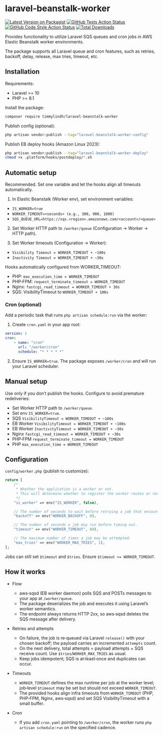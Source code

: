 # laravel-beanstalk-worker

[![Latest Version on Packagist](https://img.shields.io/packagist/v/timmylindh/laravel-beanstalk-worker.svg?style=flat-square)](https://packagist.org/packages/timmylindh/laravel-beanstalk-worker)
[![GitHub Tests Action Status](https://img.shields.io/github/actions/workflow/status/timmylindh/laravel-beanstalk-worker/run-tests.yml?branch=main&label=tests&style=flat-square)](https://github.com/timmylindh/laravel-beanstalk-worker/actions?query=workflow%3Arun-tests+branch%3Amain)
[![GitHub Code Style Action Status](https://img.shields.io/github/actions/workflow/status/timmylindh/laravel-beanstalk-worker/check-code-formatting.yml?branch=main&label=code%20style&style=flat-square)](https://github.com/timmylindh/laravel-beanstalk-worker/actions?query=workflow%3A"Fix+PHP+code+style+issues"+branch%3Amain)
[![Total Downloads](https://img.shields.io/packagist/dt/timmylindh/laravel-beanstalk-worker.svg?style=flat-square)](https://packagist.org/packages/timmylindh/laravel-beanstalk-worker)

Provides functionality to utilize Laravel SQS queues and cron jobs in AWS Elastic Beanstalk worker environments.

The package supports all Laravel queue and cron features, such as retries, backoff, delay, release, max tries, timeout, etc.

## Installation

Requirements:

-   Laravel >= 10
-   PHP >= 8.1

Install the package:

```bash
composer require timmylindh/laravel-beanstalk-worker
```

Publish config (optional):

```bash
php artisan vendor:publish --tag="laravel-beanstalk-worker-config"
```

Publish EB deploy hooks (Amazon Linux 2023):

```bash
php artisan vendor:publish --tag="laravel-beanstalk-worker-deploy"
chmod +x .platform/hooks/postdeploy/*.sh
```

## Automatic setup

Recommended. Set one variable and let the hooks align all timeouts automatically.

1. In Elastic Beanstalk (Worker env), set environment variables:

-   `IS_WORKER=true`
-   `WORKER_TIMEOUT=<seconds> (e.g., 300, 900, 1000)`
-   `SQS_QUEUE_URL=https://sqs.<region>.amazonaws.com/<account>/<queue>`

2. Set Worker HTTP path to `/worker/queue` (Configuration → Worker → HTTP path).

3. Set Worker timeouts (Configuration -> Worker):

-   `Visibility Timeout = WORKER_TIMEOUT + ~100s`
-   `Inactivity Timeout = WORKER_TIMEOUT + ~30s`

Hooks automatically configured from WORKER_TIMEOUT:

-   PHP: `max_execution_time = WORKER_TIMEOUT`
-   PHP‑FPM: `request_terminate_timeout = WORKER_TIMEOUT`
-   Nginx: `fastcgi_read_timeout = WORKER_TIMEOUT + 30s`
-   SQS: VisibilityTimeout to `WORKER_TIMEOUT + 100s`

### Cron (optional)

Add a periodic task that runs `php artisan schedule:run` via the worker:

1. Create `cron.yaml` in your app root:

```yaml
version: 1
cron:
    - name: "cron"
      url: "/worker/cron"
      schedule: "* * * * *"
```

2. Ensure `IS_WORKER=true`. The package exposes `/worker/cron` and will run your Laravel scheduler.

## Manual setup

Use only if you don’t publish the hooks. Configure to avoid premature redeliveries:

-   Set Worker HTTP path to `/worker/queue`.
-   Set env `IS_WORKER=true`.
-   SQS `VisibilityTimeout = WORKER_TIMEOUT + ~100s`
-   EB Worker `VisibilityTimeout = WORKER_TIMEOUT + ~100s`
-   EB Worker `InactivityTimeout = WORKER_TIMEOUT + ~30s`
-   Nginx `fastcgi_read_timeout = WORKER_TIMEOUT + ~30s`
-   PHP‑FPM `request_terminate_timeout = WORKER_TIMEOUT`
-   PHP `max_execution_time = WORKER_TIMEOUT`

## Configuration

`config/worker.php` (publish to customize):

```php
return [
    /*
     * Whether the application is a worker or not.
     * This will determine whether to register the worker routes or not.
     */
    "is_worker" => env("IS_WORKER", false),

    // The number of seconds to wait before retrying a job that encountered an uncaught exception.
    "backoff" => env("WORKER_BACKOFF", 0),

    // The number of seconds a job may run before timing out.
    "timeout" => env("WORKER_TIMEOUT", 60),

    // The maximum number of times a job may be attempted.
    "max_tries" => env("WORKER_MAX_TRIES", 1),
];
```

Jobs can still set `$timeout` and `$tries`. Ensure `$timeout <= WORKER_TIMEOUT`.

## How it works

-   Flow

    -   aws‑sqsd (EB worker daemon) polls SQS and POSTs messages to your app at `/worker/queue`.
    -   The package deserializes the job and executes it using Laravel’s worker semantics.
    -   The endpoint always returns HTTP 2xx, so aws‑sqsd deletes the SQS message after delivery.

-   Retries and attempts

    -   On failure, the job is re‑queued via Laravel `release()` with your chosen backoff; the payload carries an incremented `attempts` count.
    -   On the next delivery, total attempts = payload attempts + SQS receive count. Use `$tries`/`WORKER_MAX_TRIES` as usual.
    -   Keep jobs idempotent; SQS is at‑least‑once and duplicates can occur.

-   Timeouts

    -   `WORKER_TIMEOUT` defines the max runtime per job at the worker level; job‑level `$timeout` may be set but should not exceed `WORKER_TIMEOUT`.
    -   The provided hooks align infra timeouts from `WORKER_TIMEOUT` (PHP, PHP‑FPM, Nginx, aws‑sqsd) and set SQS VisibilityTimeout with a small buffer.

-   Cron
    -   If you add `cron.yaml` pointing to `/worker/cron`, the worker runs `php artisan schedule:run` on the specified cadence.

